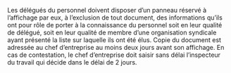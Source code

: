 Les délégués du personnel doivent disposer d’un panneau réservé à l’affichage par eux, à l’exclusion de tout document, des informations qu’ils ont pour rôle de porter à la connaissance du personnel soit en leur qualité de délégué, soit en leur qualité de membre d’une organisation syndicale ayant présenté la liste sur laquelle ils ont été élus.
Copie du document est adressée au chef d’entreprise au moins deux jours avant son affichage. En cas de contestation, le chef d’entreprise doit saisir sans délai l’inspecteur du travail qui décide dans le délai de 2 jours.
